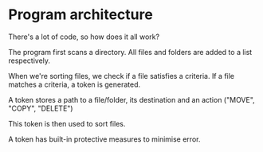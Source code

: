 # Program architecture

There's a lot of code, so how does it all work?

The program first scans a directory.
All files and folders are added to a list respectively.

When we're sorting files, we check if a file satisfies a criteria. If a file matches a criteria, a token is generated.

A token stores a path to a file/folder, its destination and an action ("MOVE", "COPY", "DELETE")

This token is then used to sort files.

A token has built-in protective measures to minimise error. 

